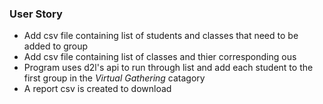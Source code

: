 ### User Story
- Add csv file containing list of students and classes that need to be added to group
- Add csv file containing list of classes and thier corresponding ous
- Program uses d2l's api to run through list and add each student to the first group in the *Virtual Gathering* catagory
- A report csv is created to download